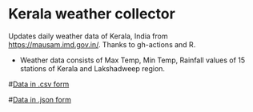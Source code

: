 # Kerala weather collector
Updates daily weather data of Kerala, India from https://mausam.imd.gov.in/. Thanks to gh-actions and R.

* Weather data consists of Max Temp, Min Temp, Rainfall values of 15 stations of Kerala and Lakshadweep region.


#[Data in .csv form](https://arungop.github.io/kerala-weather-collector/data/weather_accum.csv)

#[Data in .json form](https://arungop.github.io/kerala-weather-collector/data/weather_accum.json)



